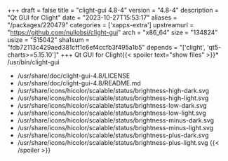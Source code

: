 +++
draft = false
title = "clight-gui 4.8-4"
version = "4.8-4"
description = "Qt GUI for Clight"
date = "2023-10-27T15:53:17"
aliases = "/packages/220479"
categories = ['xapps-extra']
upstreamurl = "https://github.com/nullobsi/clight-gui"
arch = "x86_64"
size = "134824"
usize = "515042"
sha1sum = "fdb72113c429aed381cff1c6ef4ccfb3f495a1b5"
depends = "['clight', 'qt5-charts>=5.15.10']"
+++
Qt GUI for Clight{{< spoiler text="show files" >}}* /usr/bin/clight-gui
* /usr/share/doc/clight-gui-4.8/LICENSE
* /usr/share/doc/clight-gui-4.8/README.md
* /usr/share/icons/hicolor/scalable/status/brightness-high-dark.svg
* /usr/share/icons/hicolor/scalable/status/brightness-high-light.svg
* /usr/share/icons/hicolor/scalable/status/brightness-low-dark.svg
* /usr/share/icons/hicolor/scalable/status/brightness-low-light.svg
* /usr/share/icons/hicolor/scalable/status/brightness-minus-dark.svg
* /usr/share/icons/hicolor/scalable/status/brightness-minus-light.svg
* /usr/share/icons/hicolor/scalable/status/brightness-plus-dark.svg
* /usr/share/icons/hicolor/scalable/status/brightness-plus-light.svg
{{< /spoiler >}}